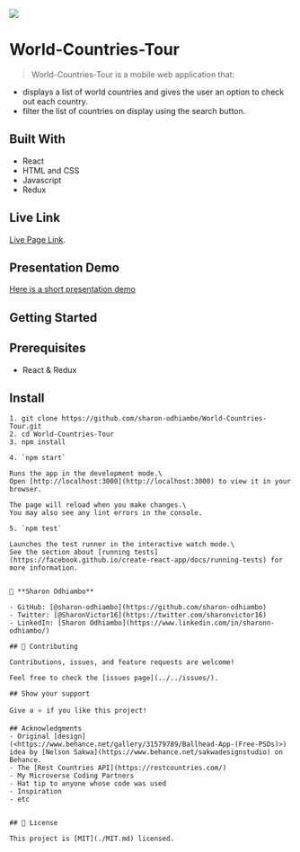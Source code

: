 ![](https://img.shields.io/badge/Microverse-blueviolet)

# World-Countries-Tour

> World-Countries-Tour is a mobile web application that:
- displays a list of world countries and gives the user an option to check out each country. 
- filter the list of countries on display using the search button.

## Built With

- React
- HTML and CSS
- Javascript
- Redux

## Live Link

[Live Page Link](https://my-world-tour.netlify.app/).

## Presentation Demo
[Here is a short presentation demo](https://drive.google.com/drive/folders/191smvn2x2lmTkKvw8oxPas_sFwJgC5Nq?usp=sharing)

## Getting Started

## Prerequisites

- React & Redux

## Install
```
1. git clone https://github.com/sharon-odhiambo/World-Countries-Tour.git
2. cd World-Countries-Tour
3. npm install

4. `npm start`

Runs the app in the development mode.\
Open [http://localhost:3000](http://localhost:3000) to view it in your browser.

The page will reload when you make changes.\
You may also see any lint errors in the console.

5. `npm test`

Launches the test runner in the interactive watch mode.\
See the section about [running tests](https://facebook.github.io/create-react-app/docs/running-tests) for more information.


👤 **Sharon Odhiambo**

- GitHub: [@sharon-odhiambo](https://github.com/sharon-odhiambo)
- Twitter: [@SharonVictor16](https://twitter.com/sharonvictor16)
- LinkedIn: [Sharon Odhiambo](https://www.linkedin.com/in/sharonn-odhiambo/)

## 🤝 Contributing

Contributions, issues, and feature requests are welcome!

Feel free to check the [issues page](../../issues/).

## Show your support

Give a ⭐️ if you like this project!

## Acknowledgments
- Original [design](<https://www.behance.net/gallery/31579789/Ballhead-App-(Free-PSDs)>) idea by [Nelson Sakwa](https://www.behance.net/sakwadesignstudio) on Behance.
- The [Rest Countries API](https://restcountries.com/)
- My Microverse Coding Partners
- Hat tip to anyone whose code was used
- Inspiration
- etc


## 📝 License

This project is [MIT](./MIT.md) licensed.
